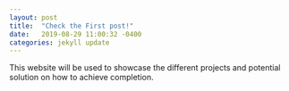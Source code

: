 ```yaml
---
layout: post
title:  "Check the First post!"
date:   2019-08-29 11:00:32 -0400
categories: jekyll update
---
```

This website will be used to showcase the different projects and potential
solution on how to achieve completion. 
